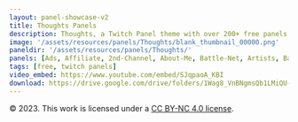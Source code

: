 ```yaml
---
layout: panel-showcase-v2 
title: Thoughts Panels 
description: Thoughts, a Twitch Panel theme with over 200+ free panels. 
image: '/assets/resources/panels/Thoughts/blank_thumbnail_00000.png'
paneldir: '/assets/resources/panels/Thoughts/'
panels: [Ads, Affiliate, 2nd-Channel, About-Me, Battle-Net, Artists, Background, ArtStation, Birthday, BTTV, Calendar, Blog, Charity, Chat-Rules, Clips, Channel-Points, Emotes, Fanmail, Donate, Editor, Friends, Games, Gear, FAQ, Hardware, Hive, Hall-of-Fame, Hall-of-Shame, Ko-Fi, Languages, Leaderboard, Links, Music, Mastadon, Merch, Mods, New-Channel, P.O, Partners, My-Shop, Sponsorships, Subscribe, Support, TikTok, Perks, Playlist, Pronouns, Rules]
tags: [free, twitch panels]
video_embed: https://www.youtube.com/embed/SJqpaoA_KBI
download: https://drive.google.com/drive/folders/1Wag8_VnBNgmsQb1LMiQU-HjKxEbDR1BY?usp=share_link
---
```


© 2023. This work is licensed under a [CC BY-NC 4.0 license](https://creativecommons.org/licenses/by-nc/4.0/).